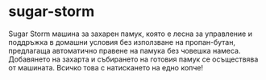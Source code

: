 # sugar-storm
Sugar Storm машина за захарен памук, която е лесна за управление и поддръжка в домашни условия без използване на пропан-бутан, предлагаща автоматично правене на памука без човешка намеса. Добавянето на захарта и събирането на готовия памук се осъществява от машината. Всичко това с натискането на едно копче!
